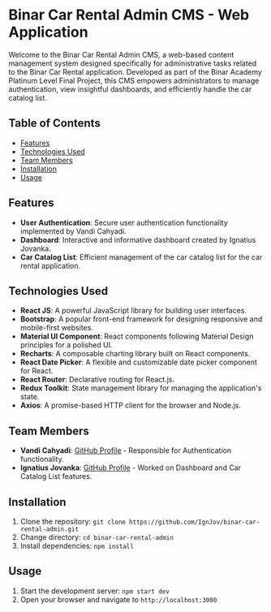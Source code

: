 # Binar Car Rental Admin CMS - Web Application

Welcome to the Binar Car Rental Admin CMS, a web-based content management system designed specifically for administrative tasks related to the Binar Car Rental application. Developed as part of the Binar Academy Platinum Level Final Project, this CMS empowers administrators to manage authentication, view insightful dashboards, and efficiently handle the car catalog list.

## Table of Contents
- [Features](#features)
- [Technologies Used](#technologies-used)
- [Team Members](#team-members)
- [Installation](#installation)
- [Usage](#usage)

## Features

- **User Authentication**: Secure user authentication functionality implemented by Vandi Cahyadi.
- **Dashboard**: Interactive and informative dashboard created by Ignatius Jovanka.
- **Car Catalog List**: Efficient management of the car catalog list for the car rental application.

## Technologies Used

- **React JS**: A powerful JavaScript library for building user interfaces.
- **Bootstrap**: A popular front-end framework for designing responsive and mobile-first websites.
- **Material UI Component**: React components following Material Design principles for a polished UI.
- **Recharts**: A composable charting library built on React components.
- **React Date Picker**: A flexible and customizable date picker component for React.
- **React Router**: Declarative routing for React.js.
- **Redux Toolkit**: State management library for managing the application's state.
- **Axios**: A promise-based HTTP client for the browser and Node.js.

## Team Members

- **Vandi Cahyadi**: [GitHub Profile](https://github.com/vandicahyadi) - Responsible for Authentication functionality.
- **Ignatius Jovanka**: [GitHub Profile](https://github.com/IgnJov) - Worked on Dashboard and Car Catalog List features.

## Installation

1. Clone the repository: `git clone https://github.com/IgnJov/binar-car-rental-admin.git`
2. Change directory: `cd binar-car-rental-admin`
3. Install dependencies: `npm install`

## Usage

1. Start the development server: `npm start dev`
2. Open your browser and navigate to `http://localhost:3000`
